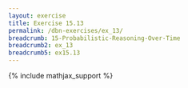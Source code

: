 ```yaml
---
layout: exercise
title: Exercise 15.13
permalink: /dbn-exercises/ex_13/
breadcrumb: 15-Probabilistic-Reasoning-Over-Time
breadcrumb2: ex_13
breadcrumb5: ex15.13
---
```


{% include mathjax_support %}


